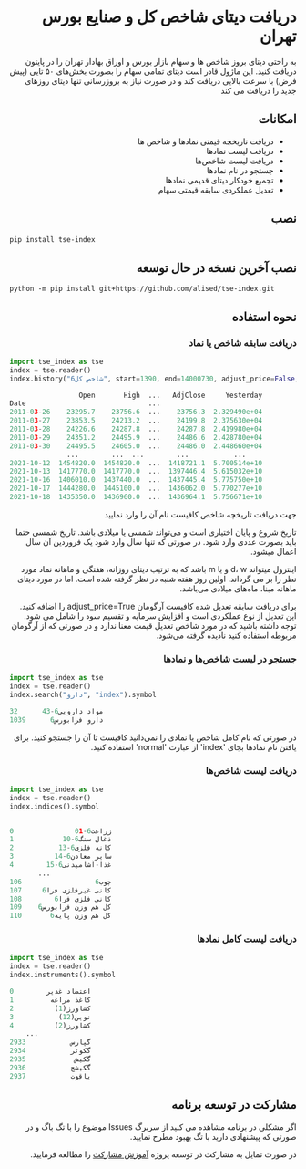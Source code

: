 <div dir="rtl">

# دریافت دیتای شاخص کل و صنایع بورس تهران

به راحتی دیتای بروز شاخص ها و سهام بازار بورس و اوراق بهادار تهران را در پایتون دریافت کنید.
این ماژول قادر است دیتای تمامی سهام را بصورت بخش‌های ۵۰ تایی (پیش فرض) با سرعت بالایی دریافت کند و در صورت نیاز به بروزرسانی تنها دیتای روزهای جدید را دریافت می کند

## امکانات
- دریافت تاریخچه قیمتی نمادها و شاخص ها
- دریافت لیست نمادها
- دریافت لیست شاخص‌ها
- جستجو در نام نمادها
- تجمیع خودکار دیتای قدیمی نمادها
- تعدیل عملکردی سابقه قیمتی سهام
  
## نصب
<div dir="ltr">

```bash
pip install tse-index
```

</div>

## نصب آخرین نسخه در حال توسعه
<div dir="ltr">

``` shell
python -m pip install git+https://github.com/alised/tse-index.git
```

</div>

## نحوه استفاده

### دریافت سابقه شاخص یا نماد
<div dir="ltr">

```python
import tse_index as tse
index = tse.reader()
index.history("شاخص کل6", start=1390, end=14000730, adjust_price=False, interval="d")

                 Open       High  ...   AdjClose     Yesterday
Date                              ...                         
2011-03-26    23295.7    23756.6  ...    23756.3  2.329490e+04
2011-03-27    23853.5    24213.2  ...    24199.8  2.375630e+04
2011-03-28    24226.6    24287.8  ...    24287.8  2.419980e+04
2011-03-29    24351.2    24495.9  ...    24486.6  2.428780e+04
2011-03-30    24495.5    24605.0  ...    24486.0  2.448660e+04
              ...        ...  ...        ...           ...
2021-10-12  1454820.0  1454820.0  ...  1418721.1  5.700514e+10
2021-10-13  1417770.0  1417770.0  ...  1397446.4  5.615032e+10
2021-10-16  1406010.0  1437440.0  ...  1437445.4  5.775750e+10
2021-10-17  1444280.0  1445100.0  ...  1436062.0  5.770277e+10
2021-10-18  1435350.0  1436960.0  ...  1436964.1  5.756671e+10
```

</div>

جهت دریافت تاریخچه شاخص کافیست نام آن را وارد نمایید

تاریخ شروع و پایان اختیاری است و می‌تواند شمسی یا میلادی باشد. تاریخ شمسی حتما باید بصورت عددی وارد شود. در صورتی که تنها سال وارد شود یک فروردین آن سال اعمال میشود.

اینترول میتواند d، w و یا m باشد که به ترتیب دیتای روزانه، هفتگی و ماهانه نماد مورد نظر را بر می گرداند. اولین روز هفته شنبه در نظر گرفته شده است. اما در مورد دیتای ماهانه مبنا، ماه‌های میلادی می‌باشد.

برای دریافت سابقه تعدیل شده کافیست آرگومان adjust_price=True را اضافه کنید. این تعدیل از نوع عملکردی است و افزایش سرمایه و تقسیم سود را شامل می شود.
  توجه داشته باشید که در مورد شاخص تعدیل قیمت معنا ندارد و در صورتی که از آرگومان مربوطه استفاده کنید نادیده گرفته می‌شود.

### جستجو در لیست شاخص‌ها و نمادها
<div dir="ltr">

```python
import tse_index as tse
index = tse.reader()
index.search("دارو", "index").symbol

32      43-مواد دارویی6
1039      دارو فرابورس6
```

</div>
در صورتی که نام کامل شاخص یا نمادی را نمی‌دانید کافیست تا آن را جستجو کنید.
برای یافتن نام نمادها بجای 'index' از عبارت 'normal' استفاده کنید.

### دریافت لیست شاخص‌ها
<div dir="ltr">

```python
import tse_index as tse
index = tse.reader()
index.indices().symbol


0               01-زراعت6
1            10-ذغال سنگ6
2           13-کانه فلزی6
3          14-سایر معادن6
4        15-غذا-آشامیدنی6
       ...
106                  چوب6
107     کانی غیرفلزی فرا6
108        کانی فلزی فرا6
109    کل هم وزن فرابورس6
110       کل هم وزن پایه6
```

</div>

### دریافت لیست کامل نمادها
<div dir="ltr">

```python
import tse_index as tse
index = tse.reader()
index.instruments().symbol

0        اعتضاد غدیر
1         کاغذ مراغه
2          (1)کشاورز
3           (12)نوین
4          (2)کشاورز
    ...
2933           گپارس
2934           گکوثر
2935            گکیش
2936           گکیشح
2937           یاقوت
```

</div>

## مشارکت در توسعه برنامه
  اگر مشکلی در برنامه مشاهده می کنید از سربرگ Issues موضوع را با تگ باگ و در صورتی که پیشنهادی دارید با تگ بهبود مطرح نمایید.

  در صورت تمایل به مشارکت در توسعه پروژه [آموزش مشارکت](https://github.com/firstcontributions/first-contributions/blob/main/docs/translations/README.fa.md) را مطالعه فرمایید.

</div>

